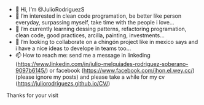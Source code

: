 - 👋 Hi, I’m @JulioRodriguezS
- 👀 I’m interested in clean code programation, be better like person everyday, surpassing myself, take time with the people i love...
- 🌱 I’m currently learning dessing patterns, refactoring programation, clean code, good practices, arcilla, painting, investments...
- 💞️ I’m looking to collaborate on a chingón project like in mexico says and i have a nice ideas to develope in teams too...
- 📫 How to reach me: send me a message in linkeding (https://www.linkedin.com/in/julio-melquiades-rodriguez-soberano-9097b6145/) 
or facebook (https://www.facebook.com/jhon.el.wey.cc/)(please ignore my posts) 
and please take a while for my cv (https://juliorodriguezs.github.io/CV/)

Thanks for your visit

<!---
JulioRodriguezS/JulioRodriguezS is a ✨ special ✨ repository because its `README.md` (this file) appears on your GitHub profile.
You can click the Preview link to take a look at your changes.
--->
